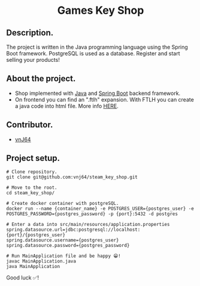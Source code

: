 <h1 align="center">Games Key Shop</h1>

## Description.
The project is written in the Java programming language using the Spring Boot framework. PostgreSQL is used as a database. Register and start selling your products!

## About the project.
- Shop implemented with [Java](https://www.oracle.com/java/) and [Spring Boot](https://spring.io/projects/spring-boot) backend framework.
- On frontend you can find an ".ftlh" expansion. With FTLH you can create a java code into html file. More info [HERE](https://websparrow.org/spring/spring-boot-freemarker-example).

## Contributor.
- [vnJ64](https://github.com/vnj64)
## Project setup.
```
# Clone repository.
git clone git@github.com:vnj64/steam_key_shop.git

# Move to the root.
cd steam_key_shop/

# Create docker container with postgreSQL.
docker run --name {container_name} -e POSTGRES_USER={postgres_user} -e POSTGRES_PASSWORD={postgres_password} -p {port}:5432 -d postgres

# Enter a data into src/main/resources/application.properties
spring.datasource.url=jdbc:postgresql://localhost:{port}/{postgres_user}
spring.datasource.username={postgres_user}
spring.datasource.password={postgres_password}

# Run MainApplication file and be happy 😁!
javac MainApplication.java
java MainApplication
```

Good luck ✅!